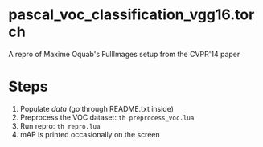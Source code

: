 # pascal_voc_classification_vgg16.torch
A repro of Maxime Oquab's FullImages setup from the CVPR'14 paper

# Steps
1. Populate *data* (go through README.txt inside)
2. Preprocess the VOC dataset:
  ```th preprocess_voc.lua```
3. Run repro:
  ```th repro.lua```
4. mAP is printed occasionally on the screen
